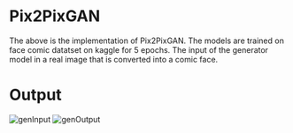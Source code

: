 # Pix2PixGAN

The above is the implementation of Pix2PixGAN. The models are trained on face comic datatset on kaggle for 5 epochs. The input of the generator model in a real image that is converted into a comic face.

# Output
![genInput](https://github.com/AmanShamsheerSheikh/Pix2PixGAN/assets/103746505/764ce620-fc71-415a-abc2-329467e2e47b)
![genOutput](https://github.com/AmanShamsheerSheikh/Pix2PixGAN/assets/103746505/21c22654-87bf-4367-97b0-a6cb0089bada)

